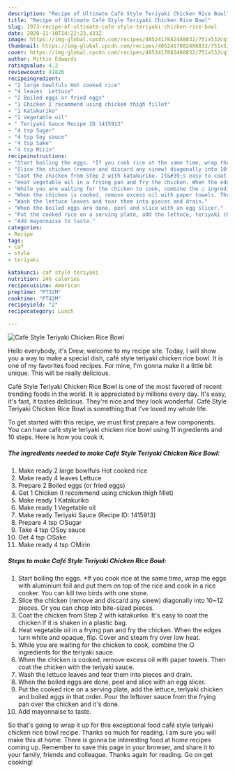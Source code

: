 ```yaml
---
description: "Recipe of Ultimate Café Style Teriyaki Chicken Rice Bowl"
title: "Recipe of Ultimate Café Style Teriyaki Chicken Rice Bowl"
slug: 1973-recipe-of-ultimate-cafe-style-teriyaki-chicken-rice-bowl
date: 2020-11-10T14:22:23.433Z
image: https://img-global.cpcdn.com/recipes/4852417882488832/751x532cq70/cafe-style-teriyaki-chicken-rice-bowl-recipe-main-photo.jpg
thumbnail: https://img-global.cpcdn.com/recipes/4852417882488832/751x532cq70/cafe-style-teriyaki-chicken-rice-bowl-recipe-main-photo.jpg
cover: https://img-global.cpcdn.com/recipes/4852417882488832/751x532cq70/cafe-style-teriyaki-chicken-rice-bowl-recipe-main-photo.jpg
author: Mittie Edwards
ratingvalue: 4.2
reviewcount: 41826
recipeingredient:
- "2 large bowlfuls Hot cooked rice"
- "4 leaves  Lettuce"
- "2 Boiled eggs or fried eggs"
- "1 Chicken I recommend using chicken thigh fillet"
- "1 Katakuriko"
- "1 Vegetable oil"
- " Teriyaki Sauce Recipe ID 1415913"
- "4 tsp Sugar"
- "4 tsp Soy sauce"
- "4 tsp Sake"
- "4 tsp Mirin"
recipeinstructions:
- "Start boiling the eggs. *If you cook rice at the same time, wrap the eggs with aluminium foil and put them on top of the rice and cook in a rice cooker. You can kill two birds with one stone."
- "Slice the chicken (remove and discard any sinew) diagonally into 10~12 pieces. Or you can chop into bite-sized pieces."
- "Coat the chicken from Step 2 with katakuriko. It&#39;s easy to coat the chicken if it is shaken in a plastic bag."
- "Heat vegetable oil in a frying pan and fry the chicken. When the edges turn white and opaque, flip. Cover and steam fry over low heat."
- "While you are waiting for the chicken to cook, combine the ○ ingredients for the teriyaki sauce."
- "When the chicken is cooked, remove excess oil with paper towels. Then coat the chicken with the teriyaki sauce."
- "Wash the lettuce leaves and tear them into pieces and drain."
- "When the boiled eggs are done, peel and slice with an egg slicer."
- "Put the cooked rice on a serving plate, add the lettuce, teriyaki chicken and boiled eggs in that order. Pour the leftover sauce from the frying pan over the chicken and it&#39;s done."
- "Add mayonnaise to taste."
categories:
- Recipe
tags:
- caf
- style
- teriyaki

katakunci: caf style teriyaki 
nutrition: 246 calories
recipecuisine: American
preptime: "PT32M"
cooktime: "PT42M"
recipeyield: "2"
recipecategory: Lunch

---
```



![Café Style Teriyaki Chicken Rice Bowl](https://img-global.cpcdn.com/recipes/4852417882488832/751x532cq70/cafe-style-teriyaki-chicken-rice-bowl-recipe-main-photo.jpg)

Hello everybody, it's Drew, welcome to my recipe site. Today, I will show you a way to make a special dish, café style teriyaki chicken rice bowl. It is one of my favorites food recipes. For mine, I'm gonna make it a little bit unique. This will be really delicious.

Café Style Teriyaki Chicken Rice Bowl is one of the most favored of recent trending foods in the world. It is appreciated by millions every day. It's easy, it's fast, it tastes delicious. They're nice and they look wonderful. Café Style Teriyaki Chicken Rice Bowl is something that I've loved my whole life.




To get started with this recipe, we must first prepare a few components. You can have café style teriyaki chicken rice bowl using 11 ingredients and 10 steps. Here is how you cook it.

<!--inarticleads1-->

##### The ingredients needed to make Café Style Teriyaki Chicken Rice Bowl:

1. Make ready 2 large bowlfuls Hot cooked rice
1. Make ready 4 leaves  Lettuce
1. Prepare 2 Boiled eggs (or fried eggs)
1. Get 1 Chicken (I recommend using chicken thigh fillet)
1. Make ready 1 Katakuriko
1. Make ready 1 Vegetable oil
1. Make ready  Teriyaki Sauce (Recipe ID: 1415913)
1. Prepare 4 tsp ○Sugar
1. Take 4 tsp ○Soy sauce
1. Get 4 tsp ○Sake
1. Make ready 4 tsp ○Mirin




<!--inarticleads2-->

##### Steps to make Café Style Teriyaki Chicken Rice Bowl:

1. Start boiling the eggs. *If you cook rice at the same time, wrap the eggs with aluminium foil and put them on top of the rice and cook in a rice cooker. You can kill two birds with one stone.
1. Slice the chicken (remove and discard any sinew) diagonally into 10~12 pieces. Or you can chop into bite-sized pieces.
1. Coat the chicken from Step 2 with katakuriko. It&#39;s easy to coat the chicken if it is shaken in a plastic bag.
1. Heat vegetable oil in a frying pan and fry the chicken. When the edges turn white and opaque, flip. Cover and steam fry over low heat.
1. While you are waiting for the chicken to cook, combine the ○ ingredients for the teriyaki sauce.
1. When the chicken is cooked, remove excess oil with paper towels. Then coat the chicken with the teriyaki sauce.
1. Wash the lettuce leaves and tear them into pieces and drain.
1. When the boiled eggs are done, peel and slice with an egg slicer.
1. Put the cooked rice on a serving plate, add the lettuce, teriyaki chicken and boiled eggs in that order. Pour the leftover sauce from the frying pan over the chicken and it&#39;s done.
1. Add mayonnaise to taste.




So that's going to wrap it up for this exceptional food café style teriyaki chicken rice bowl recipe. Thanks so much for reading. I am sure you will make this at home. There is gonna be interesting food at home recipes coming up. Remember to save this page in your browser, and share it to your family, friends and colleague. Thanks again for reading. Go on get cooking!
